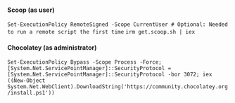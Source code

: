 #### Scoop (as user)

`Set-ExecutionPolicy RemoteSigned -Scope CurrentUser # Optional: Needed to run a remote script the first time`
`irm get.scoop.sh | iex`

#### Chocolatey (as administrator)
`Set-ExecutionPolicy Bypass -Scope Process -Force; [System.Net.ServicePointManager]::SecurityProtocol = [System.Net.ServicePointManager]::SecurityProtocol -bor 3072; iex ((New-Object System.Net.WebClient).DownloadString('https://community.chocolatey.org/install.ps1'))`
